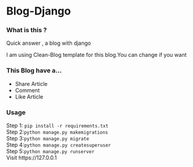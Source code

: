 # Blog-Django
### What is this ?
<p>Quick answer , a blog with django  </p>
<p>I am using Clean-Blog template for this blog.You can change if you want </p>
<h3> This Blog have a...</h3>
<ul>
<li>Share Article</li>
<li>Comment</li>
<li>Like Article</li>
</ul>
<h3> Usage </h3>
<p>Step 1: <code>pip install -r requirements.txt</code><br>
Step 2:<code>python manage.py makemigrations</code><br>
Step 3:<code>python manage.py migrate</code><br>
Step 4:<code>python manage.py createsuperuser</code><br>
Step 5:<code>python manage.py runserver</code><br>
Visit https://127.0.0.1</p>
